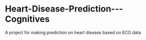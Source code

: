 # Heart-Disease-Prediction---Cognitives
A project for making prediction on heart disease based on ECG data
